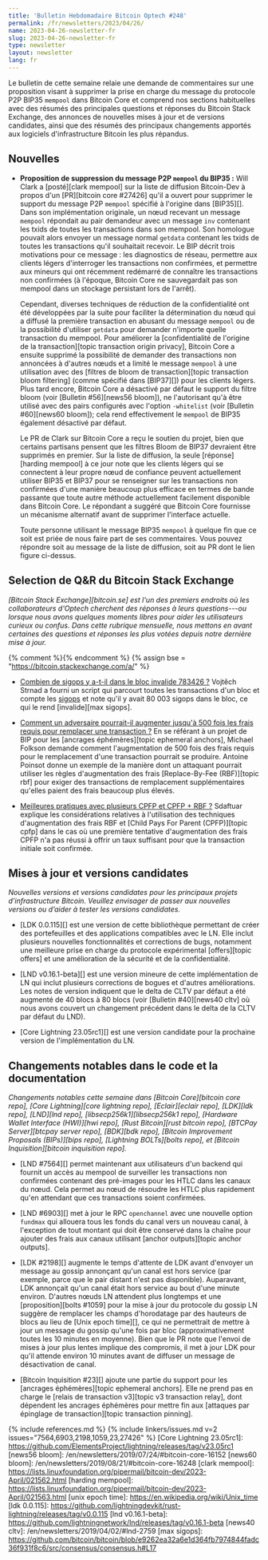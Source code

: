 ```yaml
---
title: 'Bulletin Hebdomadaire Bitcoin Optech #248'
permalink: /fr/newsletters/2023/04/26/
name: 2023-04-26-newsletter-fr
slug: 2023-04-26-newsletter-fr
type: newsletter
layout: newsletter
lang: fr
---
```

Le bulletin de cette semaine relaie une demande de commentaires sur une
proposition visant à supprimer la prise en charge du message du protocole
P2P BIP35 `mempool` dans Bitcoin Core et comprend nos sections habituelles
avec des résumés des principales questions et réponses du Bitcoin Stack Exchange,
des annonces de nouvelles mises à jour et de versions candidates, ainsi que
des résumés des principaux changements apportés aux logiciels d'infrastructure
Bitcoin les plus répandus.


## Nouvelles

- **Proposition de suppression du message P2P `mempool` du BIP35 :** Will Clark
  a [posté][clark mempool] sur la liste de diffusion Bitcoin-Dev à propos d'un
  [PR][bitcoin core #27426] qu'il a ouvert pour supprimer le support du message
  P2P `mempool` spécifié à l'origine dans [BIP35][]. Dans son implémentation
  originale, un nœud recevant un message `mempool` répondait au pair demandeur
  avec un message `inv` contenant les txids de toutes les transactions dans son
  mempool. Son homologue pouvait alors envoyer un message normal `getdata`
  contenant les txids de toutes les transactions qu'il souhaitait recevoir.
  Le BIP décrit trois motivations pour ce message : les diagnostics de réseau,
  permettre aux clients légers d'interroger les transactions non confirmées,
  et permettre aux mineurs qui ont récemment redémarré de connaître les
  transactions non confirmées (à l'époque, Bitcoin Core ne sauvegardait pas
  son mempool dans un stockage persistant lors de l'arrêt).

    Cependant, diverses techniques de réduction de la confidentialité ont été
    développées par la suite pour faciliter la détermination du nœud qui a diffusé
    la première transaction en abusant du message `mempool` ou de la possibilité
    d'utiliser `getdata` pour demander n'importe quelle transaction du mempool.
    Pour améliorer la [confidentialité de l'origine de la transaction][topic
    transaction origin privacy], Bitcoin Core a ensuite supprimé la possibilité
    de demander des transactions non annoncées à d'autres nœuds et a limité le
    message `mempool` à une utilisation avec des [filtres de bloom de transaction][topic
    transaction bloom filtering] (comme spécifié dans [BIP37][]) pour les clients légers.
    Plus tard encore, Bitcoin Core a désactivé par défaut le support du filtre bloom
    (voir [Bulletin #56][news56 bloom]), ne l'autorisant qu'à être utilisé avec des
    pairs configurés avec l'option `-whitelist` (voir [Bulletin #60][news60 bloom]);
    cela rend effectivement le `mempool` de BIP35 également désactivé par défaut.

    Le PR de Clark sur Bitcoin Core a reçu le soutien du projet, bien que certains
    partisans pensent que les filtres Bloom de BIP37 devraient être supprimés en
    premier. Sur la liste de diffusion, la seule [réponse][harding mempool] à ce
    jour note que les clients légers qui se connectent à leur propre nœud de confiance
    peuvent actuellement utiliser BIP35 et BIP37 pour se renseigner sur les transactions
    non confirmées d'une manière beaucoup plus efficace en termes de bande passante que
    toute autre méthode actuellement facilement disponible dans Bitcoin Core. Le
    répondant a suggéré que Bitcoin Core fournisse un mécanisme alternatif avant de
    supprimer l'interface actuelle.

    Toute personne utilisant le message BIP35 `mempool` à quelque fin que ce soit est
    priée de nous faire part de ses commentaires. Vous pouvez répondre soit au message
    de la liste de diffusion, soit au PR dont le lien figure ci-dessus.

## Selection de Q&R du Bitcoin Stack Exchange

*[Bitcoin Stack Exchange][bitcoin.se] est l'un des premiers endroits
où les collaborateurs d'Optech cherchent des réponses à leurs questions---ou
lorsque nous avons quelques moments libres pour aider les utilisateurs
curieux ou confus. Dans cette rubrique mensuelle, nous mettons en avant
certaines des questions et réponses les plus votées depuis notre dernière mise à jour.*

{% comment %}<!-- https://bitcoin.stackexchange.com/search?tab=votes&q=created%3a1m..%20is%3aanswer -->{% endcomment %}
{% assign bse = "https://bitcoin.stackexchange.com/a/" %}

- [Combien de sigops y a-t-il dans le bloc invalide 783426 ?]({{bse}}117837)
  Vojtěch Strnad a fourni un script qui parcourt toutes les transactions d'un bloc
  et compte les [sigops]({{bse}}117359) et note qu'il y avait 80 003 sigops dans le bloc,
  ce qui le rend [invalide][max sigops].

- [Comment un adversaire pourrait-il augmenter jusqu'à 500 fois les frais requis pour remplacer une transaction ?]({{bse}}117734)
  En se référant à un projet de BIP pour les [ancrages éphémères][topic ephemeral
  anchors], Michael Folkson demande comment l'augmentation de 500 fois des frais
  requis pour le remplacement d'une transaction pourrait se produire. Antoine
  Poinsot donne un exemple de la manière dont un attaquant pourrait utiliser les
  règles d'augmentation des frais [Replace-By-Fee (RBF)][topic rbf] pour exiger
  des transactions de remplacement supplémentaires qu'elles paient des frais
  beaucoup plus élevés.

- [Meilleures pratiques avec plusieurs CPFP et CPFP + RBF ?]({{bse}}117877)
  Sdaftuar explique les considérations relatives à l'utilisation des techniques
  d'augmentation des frais RBF et [Child Pays For Parent (CPFP)][topic cpfp]
  dans le cas où une première tentative d'augmentation des frais CPFP n'a pas
  réussi à offrir un taux suffisant pour que la transaction initiale soit confirmée.

## Mises à jour et versions candidates

*Nouvelles versions et versions candidates pour les principaux projets d’infrastructure
Bitcoin. Veuillez envisager de passer aux nouvelles versions ou d’aider à tester
les versions candidates.*

- [LDK 0.0.115][] est une version de cette bibliothèque permettant de créer
  des portefeuilles et des applications compatibles avec le LN. Elle inclut
  plusieurs nouvelles fonctionnalités et corrections de bugs, notamment une
  meilleure prise en charge du protocole expérimental [offers][topic offers]
  et une amélioration de la sécurité et de la confidentialité.

- [LND v0.16.1-beta][] est une version mineure de cette implémentation de LN
  qui inclut plusieurs corrections de bogues et d'autres améliorations. Les
  notes de version indiquent que le delta de CLTV par défaut a été augmenté
  de 40 blocs à 80 blocs (voir [Bulletin #40][news40 cltv] où nous avons
  couvert un changement précédent dans le delta de la CLTV par défaut du LND).

- [Core Lightning 23.05rc1][] est une version candidate pour la prochaine
  version de l'implémentation du LN.

## Changements notables dans le code et la documentation

*Changements notables cette semaine dans [Bitcoin Core][bitcoin core repo], [Core
Lightning][core lightning repo], [Eclair][eclair repo], [LDK][ldk repo],
[LND][lnd repo], [libsecp256k1][libsecp256k1 repo], [Hardware Wallet
Interface (HWI)][hwi repo], [Rust Bitcoin][rust bitcoin repo], [BTCPay
Server][btcpay server repo], [BDK][bdk repo], [Bitcoin Improvement
Proposals (BIPs)][bips repo], [Lightning BOLTs][bolts repo], et
[Bitcoin Inquisition][bitcoin inquisition repo].*

- [LND #7564][] permet maintenant aux utilisateurs d'un backend qui fournit
  un accès au mempool de surveiller les transactions non confirmées contenant
  des pré-images pour les HTLC dans les canaux du nœud. Cela permet au nœud
  de résoudre les HTLC plus rapidement qu'en attendant que ces transactions
  soient confirmées.

- [LND #6903][] met à jour le RPC `openchannel` avec une nouvelle option `fundmax`
qui allouera tous les fonds du canal vers un nouveau canal, à l'exception de
tout montant qui doit être conservé dans la chaîne pour ajouter des frais aux
canaux utilisant [anchor outputs][topic anchor outputs].

- [LDK #2198][] augmente le temps d'attente de LDK avant d'envoyer un message
  au gossip annonçant qu'un canal est hors service (par exemple, parce que le
  pair distant n'est pas disponible). Auparavant, LDK annonçait qu'un canal
  était hors service au bout d'une minute environ. D'autres nœuds LN attendent
  plus longtemps et une [proposition][bolts #1059] pour la mise à jour du
  protocole du gossip LN suggère de remplacer les champs d'horodatage par des
  hauteurs de blocs au lieu de [Unix epoch time][], ce qui ne permettrait de
  mettre à jour un message du gossip qu'une fois par bloc (approximativement
  toutes les 10 minutes en moyenne). Bien que le PR note que l'envoi de mises
  à jour plus lentes implique des compromis, il met à jour LDK pour qu'il
  attende environ 10 minutes avant de diffuser un message de désactivation
  de canal.

- [Bitcoin Inquisition #23][] ajoute une partie du support pour les [ancrages
éphémères][topic ephemeral anchors]. Elle ne prend pas en charge le [relais de
transaction v3][topic v3 transaction relay], dont dépendent les ancrages éphémères
pour mettre fin aux [attaques par épinglage de transaction][topic transaction pinning].

{% include references.md %}
{% include linkers/issues.md v=2 issues="7564,6903,2198,1059,23,27426" %}
[Core Lightning 23.05rc1]: https://github.com/ElementsProject/lightning/releases/tag/v23.05rc1
[news56 bloom]: /en/newsletters/2019/07/24/#bitcoin-core-16152
[news60 bloom]: /en/newsletters/2019/08/21/#bitcoin-core-16248
[clark mempool]: https://lists.linuxfoundation.org/pipermail/bitcoin-dev/2023-April/021562.html
[harding mempool]: https://lists.linuxfoundation.org/pipermail/bitcoin-dev/2023-April/021563.html
[unix epoch time]: https://en.wikipedia.org/wiki/Unix_time
[ldk 0.0.115]: https://github.com/lightningdevkit/rust-lightning/releases/tag/v0.0.115
[lnd v0.16.1-beta]: https://github.com/lightningnetwork/lnd/releases/tag/v0.16.1-beta
[news40 cltv]: /en/newsletters/2019/04/02/#lnd-2759
[max sigops]: https://github.com/bitcoin/bitcoin/blob/e9262ea32a6e1d364fb7974844fadc36f931f8c6/src/consensus/consensus.h#L17
